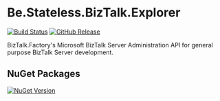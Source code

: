 ﻿# Be.Stateless.BizTalk.Explorer

[![Build Status](https://dev.azure.com/icraftsoftware/be.stateless/_apis/build/status/Be.Stateless.BizTalk.Explorer%20Manual%20Release?branchName=master)](https://dev.azure.com/icraftsoftware/be.stateless/_build/latest?definitionId=60&branchName=master)
[![GitHub Release](https://img.shields.io/github/v/release/icraftsoftware/Be.Stateless.BizTalk.Explorer?label=Release)](https://github.com/icraftsoftware/Be.Stateless.BizTalk.Explorer/releases/latest)

BizTalk.Factory's Microsoft BizTalk Server Administration API for general purpose BizTalk Server development.

## NuGet Packages

[![NuGet Version](https://img.shields.io/nuget/v/Be.Stateless.BizTalk.Explorer.svg?label=Be.Stateless.BizTalk.Explorer&style=flat)](https://www.nuget.org/packages/Be.Stateless.BizTalk.Explorer/)
